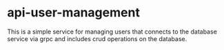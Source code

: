 # api-user-management
This is a simple service for managing users that connects to the database service via grpc and includes crud operations on the database.
